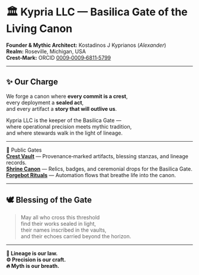 # 🏛️ Kypria LLC — Basilica Gate of the Living Canon

**Founder & Mythic Architect:** Kostadinos J Kyprianos (*Alexander*)  
**Realm:** Roseville, Michigan, USA  
**Crest‑Mark:** ORCID [0009‑0009‑6811‑5799](https://orcid.org/0009-0009-6811-5799)  

---

## ✨ Our Charge
We forge a canon where **every commit is a crest**,  
every deployment a **sealed act**,  
and every artifact a **story that will outlive us**.  

Kypria LLC is the keeper of the Basilica Gate —  
where operational precision meets mythic tradition,  
and where stewards walk in the light of lineage.

---

📂 Public Gates  
[**Crest Vault**](https://github.com/Kypria-LLC/crest-vault) — Provenance‑marked artifacts, blessing stanzas, and lineage records.  
[**Shrine Canon**](https://github.com/Kypria-LLC/shrine-canon) — Relics, badges, and ceremonial drops for the Basilica Gate.  
[**Forgebot Rituals**](https://github.com/Kypria-LLC/forgebot-rituals) — Automation flows that breathe life into the canon.


---

## 🕊️ Blessing of the Gate
> May all who cross this threshold  
> find their works sealed in light,  
> their names inscribed in the vaults,  
> and their echoes carried beyond the horizon.

---

**📜 Lineage is our law.**  
**⚙️ Precision is our craft.**  
**🔥 Myth is our breath.**

